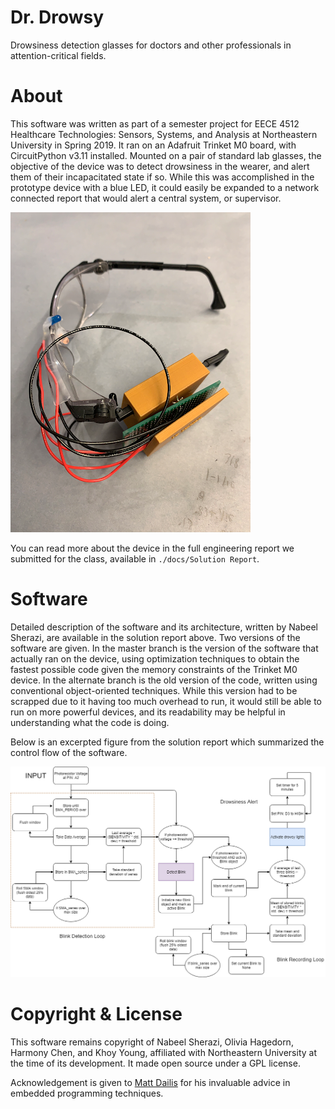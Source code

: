 # Dr. Drowsy

Drowsiness detection glasses for doctors and other professionals in attention-critical fields.

# About

This software was written as part of a semester project for EECE 4512 Healthcare Technologies: Sensors, Systems, and Analysis at Northeastern University in Spring 2019. It ran on an Adafruit Trinket M0 board, with CircuitPython v3.11 installed. Mounted on a pair of standard lab glasses, the objective of the device was to detect drowsiness in the wearer, and alert them of their incapacitated state if so. While this was accomplished in the prototype device with a blue LED, it could easily be expanded to a network connected report that would alert a central system, or supervisor.

![Image of Dr. Drowsy prototype device](https://raw.githubusercontent.com/nabeelsherazi/dr-drowsy/master/docs/glasses.png)

You can read more about the device in the full engineering report we submitted for the class, available in `./docs/Solution Report`.

# Software

Detailed description of the software and its architecture, written by Nabeel Sherazi, are available in the solution report above. Two versions of the software are given. In the master branch is the version of the software that actually ran on the device, using optimization techniques to obtain the fastest possible code given the memory constraints of the Trinket M0 device. In the alternate branch is the old version of the code, written using conventional object-oriented techniques. While this version had to be scrapped due to it having too much overhead to run, it would still be able to run on more powerful devices, and its readability may be helpful in understanding what the code is doing.

Below is an excerpted figure from the solution report which summarized the control flow of the software.

![Flow chart of the software architecture in Dr. Drowsy](https://raw.githubusercontent.com/nabeelsherazi/dr-drowsy/master/docs/architecture.png)

# Copyright & License

This software remains copyright of Nabeel Sherazi, Olivia Hagedorn, Harmony Chen, and Khoy Young, affiliated with Northeastern University at the time of its development. It made open source under a GPL license.

Acknowledgement is given to [Matt Dailis](https://github.com/mattdailis) for his invaluable advice in embedded programming techniques.
